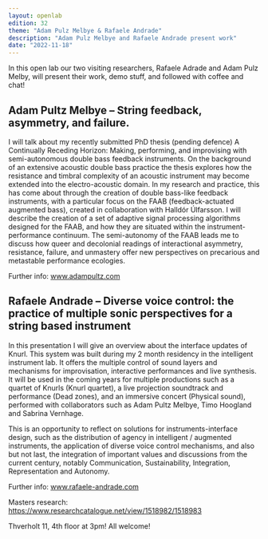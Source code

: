 ```yaml
---
layout: openlab
edition: 32
theme: "Adam Pulz Melbye & Rafaele Andrade"
description: "Adam Pulz Melbye and Rafaele Andrade present work"
date: "2022-11-18"
---
```


In this open lab our two visiting researchers, Rafaele Adrade and Adam Pulz Melby, will present their work, demo stuff, and followed with coffee and chat!


## Adam Pultz Melbye – String feedback, asymmetry, and failure.  


I will talk about my recently submitted PhD thesis (pending defence) A Continually Receding Horizon: Making, performing, and improvising with semi-autonomous double bass feedback instruments. On the background of an extensive acoustic double bass practice the thesis explores how the resistance and timbral complexity of an acoustic instrument may become extended into the electro-acoustic domain. In my research and practice, this has come about through the creation of double bass-like feedback instruments, with a particular focus on the FAAB (feedback-actuated augmented bass), created in collaboration with Halldór Úlfarsson. I will describe the creation of a set of adaptive signal processing algorithms designed for the FAAB, and how they are situated within the instrument-performance continuum. The semi-autonomy of the FAAB leads me to discuss how queer and decolonial readings of interactional asymmetry, resistance, failure, and unmastery offer new perspectives on precarious and metastable performance ecologies.

Further info: www.adampultz.com


## Rafaele Andrade – Diverse voice control: the practice of multiple sonic perspectives for a string based instrument  


In this presentation I will give an overview about the interface updates of Knurl. This system was built during my 2 month residency in the intelligent instrument lab. It offers the multiple control of sound layers and mechanisms for improvisation, interactive performances and live synthesis. It will be used in the coming years for multiple productions such as a quartet of Knurls (Knurl quartet), a live projection soundtrack and performance (Dead zones), and an immersive concert (Physical sound), performed with collaborators such as Adam Pultz Melbye, Timo Hoogland and Sabrina Vernhage.

This is an opportunity to reflect on solutions for instruments-interface design, such as the distribution of agency in intelligent / augmented instruments, the application of diverse voice control mechanisms, and also but not last, the integration of important values and discussions from the current century, notably Communication, Sustainability,  Integration, Representation and Autonomy.

Further info: www.rafaele-andrade.com

Masters research: https://www.researchcatalogue.net/view/1518982/1518983




Thverholt 11, 4th floor at 3pm!
All welcome!

